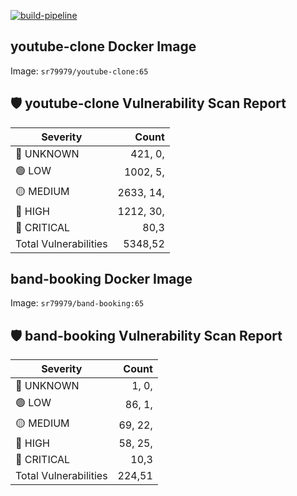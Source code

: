 [![build-pipeline](https://github.com/srikanth-girimaiahgari/DevOps/actions/workflows/build-pipeline.yml/badge.svg)](https://github.com/srikanth-girimaiahgari/DevOps/actions/workflows/build-pipeline.yml)
## youtube-clone Docker Image
Image: `sr79979/youtube-clone:65`
## 🛡️ youtube-clone Vulnerability Scan Report
  | Severity   | Count |
  |------------|------:|
  | 🔵 UNKNOWN  | 421, 0,  |
  | 🟢 LOW      | 1002, 5,  |
  | 🟡 MEDIUM   | 2633, 14,  |
  | 🔴 HIGH     | 1212, 30,  |
  | 🚨 CRITICAL | 80,3 |
  | Total Vulnerabilities | 5348,52 | 
  
## band-booking Docker Image
Image: `sr79979/band-booking:65`
## 🛡️ band-booking Vulnerability Scan Report
  | Severity   | Count |
  |------------|------:|
  | 🔵 UNKNOWN  | 1, 0,  |
  | 🟢 LOW      | 86, 1,  |
  | 🟡 MEDIUM   | 69, 22,  |
  | 🔴 HIGH     | 58, 25,  |
  | 🚨 CRITICAL | 10,3 |
  | Total Vulnerabilities | 224,51 | 
  
